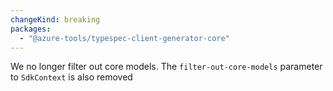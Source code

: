 ```yaml
---
changeKind: breaking
packages:
  - "@azure-tools/typespec-client-generator-core"
---
```


We no longer filter out core models. The `filter-out-core-models` parameter to `SdkContext` is also removed